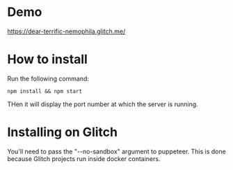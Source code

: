 # Demo
https://dear-terrific-nemophila.glitch.me/

# How to install

Run the following command:

```npm install && npm start```

THen it will display the port number at which the server is running.

# Installing on Glitch

You'll need to pass the "--no-sandbox" argument to puppeteer. This is done because Glitch projects run inside docker containers.
